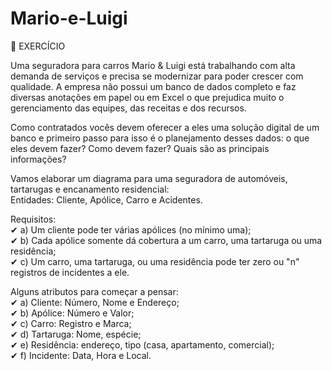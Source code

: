 # Mario-e-Luigi

📍 EXERCÍCIO

Uma seguradora para carros Mario & Luigi está trabalhando com alta demanda de serviços e precisa se modernizar para poder crescer com qualidade. A empresa não possui um banco de dados completo e faz diversas anotações em papel ou em Excel o que prejudica muito o gerenciamento das equipes, das receitas e dos recursos. <br>

Como contratados vocês devem oferecer a eles uma solução digital de um banco e primeiro passo para isso é o planejamento desses dados: o que eles devem fazer? Como devem fazer? Quais são as principais informações?<br>

Vamos elaborar um diagrama para uma seguradora de automóveis, tartarugas e encanamento residencial:<br>
Entidades: Cliente, Apólice, Carro e Acidentes.<br>

Requisitos:<br>
✔ a) Um cliente pode ter várias apólices (no mínimo uma); <br>
✔ b) Cada apólice somente dá cobertura a um carro, uma tartaruga ou uma residência;<br>
✔ c) Um carro, uma tartaruga, ou uma residência pode ter zero ou "n" registros de incidentes a ele.<br>

Alguns atributos para começar a pensar:<br>
✔ a) Cliente: Número, Nome e Endereço;<br>
✔ b) Apólice: Número e Valor;<br>
✔ c) Carro: Registro e Marca;<br>
✔ d) Tartaruga: Nome, espécie;<br>
✔ e) Residência: endereço, tipo (casa, apartamento, comercial);<br>
✔ f) Incidente: Data, Hora e Local.<br>
